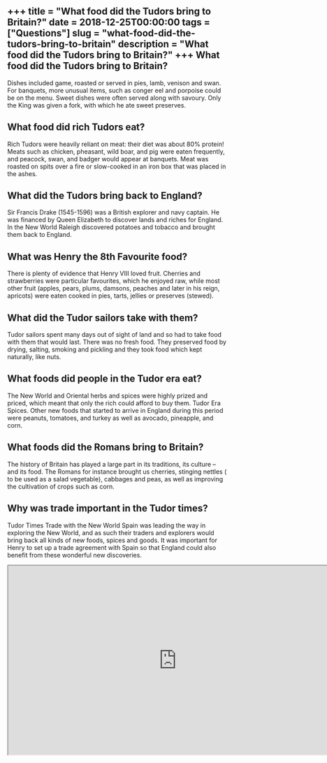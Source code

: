 +++
title = "What food did the Tudors bring to Britain?"
date = 2018-12-25T00:00:00
tags = ["Questions"]
slug = "what-food-did-the-tudors-bring-to-britain"
description = "What food did the Tudors bring to Britain?"
+++
What food did the Tudors bring to Britain?
------------------------------------------

Dishes included game, roasted or served in pies, lamb, venison and swan. For banquets, more unusual items, such as conger eel and porpoise could be on the menu. Sweet dishes were often served along with savoury. Only the King was given a fork, with which he ate sweet preserves.

What food did rich Tudors eat?
------------------------------

Rich Tudors were heavily reliant on meat: their diet was about 80% protein! Meats such as chicken, pheasant, wild boar, and pig were eaten frequently, and peacock, swan, and badger would appear at banquets. Meat was roasted on spits over a fire or slow-cooked in an iron box that was placed in the ashes.

What did the Tudors bring back to England?
------------------------------------------

Sir Francis Drake (1545-1596) was a British explorer and navy captain. He was financed by Queen Elizabeth to discover lands and riches for England. In the New World Raleigh discovered potatoes and tobacco and brought them back to England.

What was Henry the 8th Favourite food?
--------------------------------------

There is plenty of evidence that Henry VIII loved fruit. Cherries and strawberries were particular favourites, which he enjoyed raw, while most other fruit (apples, pears, plums, damsons, peaches and later in his reign, apricots) were eaten cooked in pies, tarts, jellies or preserves (stewed).

What did the Tudor sailors take with them?
------------------------------------------

Tudor sailors spent many days out of sight of land and so had to take food with them that would last. There was no fresh food. They preserved food by drying, salting, smoking and pickling and they took food which kept naturally, like nuts.

What foods did people in the Tudor era eat?
-------------------------------------------

The New World and Oriental herbs and spices were highly prized and priced, which meant that only the rich could afford to buy them. Tudor Era Spices. Other new foods that started to arrive in England during this period were peanuts, tomatoes, and turkey as well as avocado, pineapple, and corn.

What foods did the Romans bring to Britain?
-------------------------------------------

The history of Britain has played a large part in its traditions, its culture – and its food. The Romans for instance brought us cherries, stinging nettles ( to be used as a salad vegetable), cabbages and peas, as well as improving the cultivation of crops such as corn.

Why was trade important in the Tudor times?
-------------------------------------------

Tudor Times Trade with the New World Spain was leading the way in exploring the New World, and as such their traders and explorers would bring back all kinds of new foods, spices and goods. It was important for Henry to set up a trade agreement with Spain so that England could also benefit from these wonderful new discoveries.

<iframe allow="accelerometer; autoplay; clipboard-write; encrypted-media; gyroscope; picture-in-picture" allowfullscreen="" class="__youtube_prefs__  epyt-is-override  no-lazyload" data-no-lazy="1" data-origheight="433" data-origwidth="770" data-skipgform_ajax_framebjll="" height="433" id="_ytid_86666" loading="lazy" src="https://www.youtube.com/embed/uvy-Dy3D8Fc?enablejsapi=1&autoplay=0&cc_load_policy=0&cc_lang_pref=&iv_load_policy=1&loop=0&modestbranding=0&rel=1&fs=1&playsinline=0&autohide=2&theme=dark&color=red&controls=1&" title="YouTube player" width="770"></iframe>